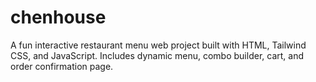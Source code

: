 # chenhouse
A fun interactive restaurant menu web project built with HTML, Tailwind CSS, and JavaScript. Includes dynamic menu, combo builder, cart, and order confirmation page.

